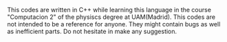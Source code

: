 This codes are written in C++ while learning this language in the course "Computacion 2" of the physiscs degree at UAM(Madrid).
This codes are not intended to be a reference for anyone. They might contain bugs as well as inefficient parts. Do not hesitate in make any suggestion.
